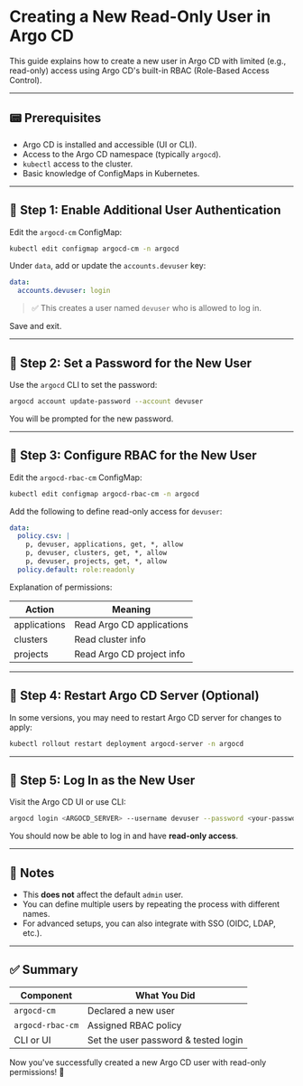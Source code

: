 # Creating a New Read-Only User in Argo CD

This guide explains how to create a new user in Argo CD with limited (e.g., read-only) access using Argo CD's built-in RBAC (Role-Based Access Control).

---

## 📟 Prerequisites

* Argo CD is installed and accessible (UI or CLI).
* Access to the Argo CD namespace (typically `argocd`).
* `kubectl` access to the cluster.
* Basic knowledge of ConfigMaps in Kubernetes.

---

## 👤 Step 1: Enable Additional User Authentication

Edit the `argocd-cm` ConfigMap:

```bash
kubectl edit configmap argocd-cm -n argocd
```

Under `data`, add or update the `accounts.devuser` key:

```yaml
data:
  accounts.devuser: login
```

> ✅ This creates a user named `devuser` who is allowed to log in.

Save and exit.

---

## 🔐 Step 2: Set a Password for the New User

Use the `argocd` CLI to set the password:

```bash
argocd account update-password --account devuser
```

You will be prompted for the new password.

---

## 📜 Step 3: Configure RBAC for the New User

Edit the `argocd-rbac-cm` ConfigMap:

```bash
kubectl edit configmap argocd-rbac-cm -n argocd
```

Add the following to define read-only access for `devuser`:

```yaml
data:
  policy.csv: |
    p, devuser, applications, get, *, allow
    p, devuser, clusters, get, *, allow
    p, devuser, projects, get, *, allow
  policy.default: role:readonly
```

Explanation of permissions:

| Action       | Meaning                   |
| ------------ | ------------------------- |
| applications | Read Argo CD applications |
| clusters     | Read cluster info         |
| projects     | Read Argo CD project info |

---

## 🔄 Step 4: Restart Argo CD Server (Optional)

In some versions, you may need to restart Argo CD server for changes to apply:

```bash
kubectl rollout restart deployment argocd-server -n argocd
```

---

## 🧪 Step 5: Log In as the New User

Visit the Argo CD UI or use CLI:

```bash
argocd login <ARGOCD_SERVER> --username devuser --password <your-password>
```

You should now be able to log in and have **read-only access**.

---

## 📛 Notes

* This **does not** affect the default `admin` user.
* You can define multiple users by repeating the process with different names.
* For advanced setups, you can also integrate with SSO (OIDC, LDAP, etc.).

---

## ✅ Summary

| Component        | What You Did                         |
| ---------------- | ------------------------------------ |
| `argocd-cm`      | Declared a new user                  |
| `argocd-rbac-cm` | Assigned RBAC policy                 |
| CLI or UI        | Set the user password & tested login |

Now you've successfully created a new Argo CD user with read-only permissions! 🎉
